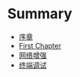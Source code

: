 # Summary

* [序章](README.md)
* [First Chapter](chapter1.md)
* [网络增强](wang-luo-zeng-qiang.md)
* [终端调试](zhong-duan-diao-shi.md)

